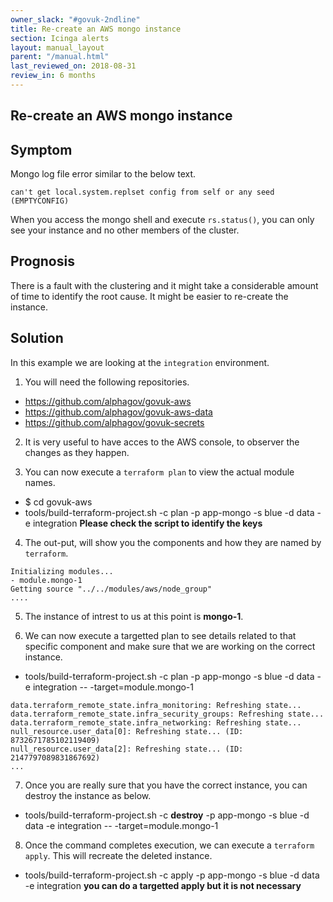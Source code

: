 ```yaml
---
owner_slack: "#govuk-2ndline"
title: Re-create an AWS mongo instance
section: Icinga alerts
layout: manual_layout
parent: "/manual.html"
last_reviewed_on: 2018-08-31
review_in: 6 months
---
```


## Re-create an AWS mongo instance

## Symptom
Mongo log file error similar to the below text.
```
can't get local.system.replset config from self or any seed (EMPTYCONFIG)
```
When you access the mongo shell and execute `rs.status()`, you can only see your instance and no other members of the cluster.

## Prognosis
There is a fault with the clustering and it might take a considerable amount of time to identify the root cause. It might be easier to re-create the instance.

## Solution
In this example we are looking at the `integration` environment.

1. You will need the following repositories.
  - https://github.com/alphagov/govuk-aws
  - https://github.com/alphagov/govuk-aws-data
  - https://github.com/alphagov/govuk-secrets

2. It is very useful to have acces to the AWS console, to observer the changes as they happen.

3. You can now execute a `terraform plan` to view the actual module names.
  - $ cd govuk-aws
  - tools/build-terraform-project.sh -c plan  -p app-mongo -s blue -d data -e integration **Please check the script to identify the keys**

4. The out-put, will show you the components and how they are named by `terraform`.
  ```
  Initializing modules...
- module.mongo-1
  Getting source "../../modules/aws/node_group"
  ....
  ```
5. The instance of intrest to us at this point is **mongo-1**.

6. We can now execute a targetted plan to see details related to that specific component and make sure that we are working on the correct instance.
  - tools/build-terraform-project.sh -c plan  -p app-mongo -s blue -d data -e integration -- -target=module.mongo-1
  ```
  data.terraform_remote_state.infra_monitoring: Refreshing state...
data.terraform_remote_state.infra_security_groups: Refreshing state...
data.terraform_remote_state.infra_networking: Refreshing state...
null_resource.user_data[0]: Refreshing state... (ID: 8732671785102119409)
null_resource.user_data[2]: Refreshing state... (ID: 2147797089831867692)
...
```

7. Once you are really sure that you have the correct instance, you can destroy the instance as below.
  - tools/build-terraform-project.sh -c **destroy**  -p app-mongo -s blue -d data -e integration -- -target=module.mongo-1

8. Once the command completes execution, we can execute a `terraform apply`. This will recreate the deleted instance.
  - tools/build-terraform-project.sh -c apply  -p app-mongo -s blue -d data -e integration **you can do a targetted apply but it is not necessary**
